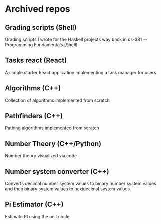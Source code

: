 # Archived repos


## Grading scripts (Shell)

Grading scripts I wrote for the Haskell projects way back in cs-381 -- Programming Fundamentals (Shell)


## Tasks react (React)

A simple starter React application implementing a task manager for users

## Algorithms (C++)

Collection of algorithms implemented from scratch 

## Pathfinders (C++)

Pathing algorithms implemented from scratch

## Number Theory (C++/Python)

Number theory visualized via code

## Number system converter (C++)

Converts decimal number system values to binary number system values and then binary system values to hexidecimal system values

## Pi Estimator (C++)

Estimate PI using the unit circle